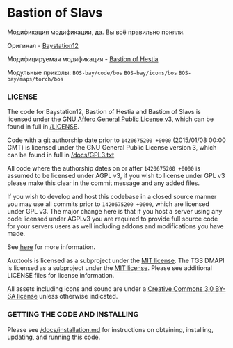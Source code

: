 # Bastion of Slavs
Модификация модификации, да. Вы всё правильно поняли.

Оригинал - [Baystation12](https://github.com/baystation12/baystation12)

Модифицируемая модификация - [Bastion of Hestia](https://github.com/BoHBranch/BoH-Bay) 

Модульные приколы:
`BOS-bay/code/bos`
`BOS-bay/icons/bos`
`BOS-bay/maps/torch/bos`
### LICENSE

The code for Baystation12, Bastion of Hestia and Bastion of Slavs is licensed under the [GNU Affero General Public License v3](http://www.gnu.org/licenses/agpl.html), which can be found in full in [/LICENSE](/LICENSE).

Code with a git authorship date prior to `1420675200 +0000` (2015/01/08 00:00 GMT) is licensed under the GNU General Public License version 3, which can be found in full in [/docs/GPL3.txt](/docs/GPL3.txt)

All code where the authorship dates on or after `1420675200 +0000` is assumed to be licensed under AGPL v3, if you wish to license under GPL v3 please make this clear in the commit message and any added files.

If you wish to develop and host this codebase in a closed source manner you may use all commits prior to `1420675200 +0000`, which are licensed under GPL v3. The major change here is that if you host a server using any code licensed under AGPLv3 you are required to provide full source code for your servers users as well including addons and modifications you have made.

See [here](https://www.gnu.org/licenses/why-affero-gpl.html) for more information.

Auxtools is licensed as a subproject under the [MIT license](https://en.wikipedia.org/wiki/MIT_License).
The TGS DMAPI is licensed as a subproject under the [MIT license](https://en.wikipedia.org/wiki/MIT_License).
Please see additional LICENSE files for license information.

All assets including icons and sound are under a [Creative Commons 3.0 BY-SA license](http://creativecommons.org/licenses/by-sa/3.0/) unless otherwise indicated.

### GETTING THE CODE AND INSTALLING

Please see [/docs/installation.md](/docs/installation.md) for instructions on obtaining, installing, updating, and running this code.